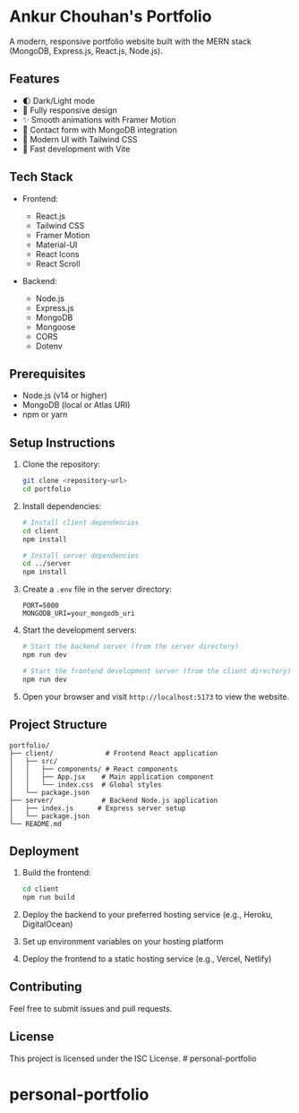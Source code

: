 # Ankur Chouhan's Portfolio

A modern, responsive portfolio website built with the MERN stack (MongoDB, Express.js, React.js, Node.js).

## Features

- 🌓 Dark/Light mode
- 📱 Fully responsive design
- ✨ Smooth animations with Framer Motion
- 📝 Contact form with MongoDB integration
- 🎨 Modern UI with Tailwind CSS
- 🚀 Fast development with Vite

## Tech Stack

- Frontend:
  - React.js
  - Tailwind CSS
  - Framer Motion
  - Material-UI
  - React Icons
  - React Scroll

- Backend:
  - Node.js
  - Express.js
  - MongoDB
  - Mongoose
  - CORS
  - Dotenv

## Prerequisites

- Node.js (v14 or higher)
- MongoDB (local or Atlas URI)
- npm or yarn

## Setup Instructions

1. Clone the repository:
   ```bash
   git clone <repository-url>
   cd portfolio
   ```

2. Install dependencies:
   ```bash
   # Install client dependencies
   cd client
   npm install

   # Install server dependencies
   cd ../server
   npm install
   ```

3. Create a `.env` file in the server directory:
   ```
   PORT=5000
   MONGODB_URI=your_mongodb_uri
   ```

4. Start the development servers:
   ```bash
   # Start the backend server (from the server directory)
   npm run dev

   # Start the frontend development server (from the client directory)
   npm run dev
   ```

5. Open your browser and visit `http://localhost:5173` to view the website.

## Project Structure

```
portfolio/
├── client/             # Frontend React application
│   ├── src/
│   │   ├── components/ # React components
│   │   ├── App.jsx    # Main application component
│   │   └── index.css  # Global styles
│   └── package.json
├── server/            # Backend Node.js application
│   ├── index.js      # Express server setup
│   └── package.json
└── README.md
```

## Deployment

1. Build the frontend:
   ```bash
   cd client
   npm run build
   ```

2. Deploy the backend to your preferred hosting service (e.g., Heroku, DigitalOcean)

3. Set up environment variables on your hosting platform

4. Deploy the frontend to a static hosting service (e.g., Vercel, Netlify)

## Contributing

Feel free to submit issues and pull requests.

## License

This project is licensed under the ISC License. # personal-portfolio
# personal-portfolio

